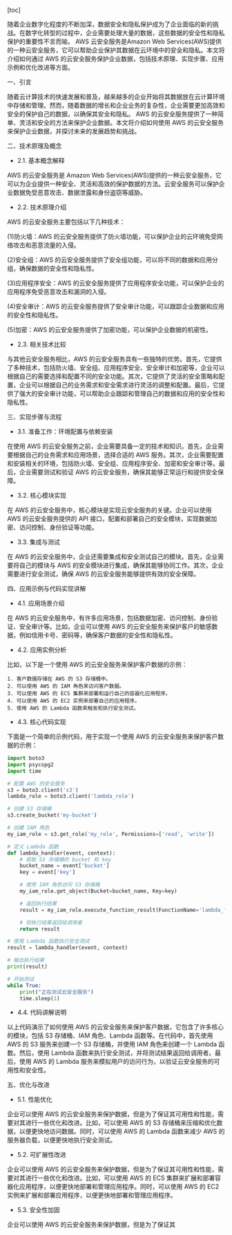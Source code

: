 
[toc]                    
                
                
随着企业数字化程度的不断加深，数据安全和隐私保护成为了企业面临的新的挑战。在数字化转型的过程中，企业需要处理大量的数据，这些数据的安全性和隐私保护的重要性不言而喻。 AWS 云安全服务是Amazon Web Services(AWS)提供的一种云安全服务，它可以帮助企业保护其数据在云环境中的安全和隐私。本文将介绍如何通过 AWS 的云安全服务保护企业数据，包括技术原理、实现步骤、应用示例和优化改进等方面。

一、引言

随着云计算技术的快速发展和普及，越来越多的企业开始将其数据放在云计算环境中存储和管理。然而，随着数据的增长和企业业务的复杂性，企业需要更加高效和安全的保护自己的数据，以确保其安全和隐私。 AWS 的云安全服务提供了一种简单、灵活和安全的方法来保护企业数据。本文将介绍如何使用 AWS 的云安全服务来保护企业数据，并探讨未来的发展趋势和挑战。

二、技术原理及概念

- 2.1. 基本概念解释

AWS 的云安全服务是 Amazon Web Services(AWS)提供的一种云安全服务，它可以为企业提供一种安全、灵活和高效的保护数据的方法。云安全服务可以保护企业数据免受恶意攻击、数据泄露和身份盗窃等威胁。

- 2.2. 技术原理介绍

AWS 的云安全服务主要包括以下几种技术：

(1)防火墙：AWS 的云安全服务提供了防火墙功能，可以保护企业的云环境免受网络攻击和恶意流量的入侵。

(2)安全组：AWS 的云安全服务提供了安全组功能，可以将不同的数据和应用分组，确保数据的安全性和隐私性。

(3)应用程序安全：AWS 的云安全服务提供了应用程序安全功能，可以保护企业的应用程序免受恶意攻击和漏洞的入侵。

(4)安全审计：AWS 的云安全服务提供了安全审计功能，可以跟踪企业数据和应用的安全性和隐私性。

(5)加密：AWS 的云安全服务提供了加密功能，可以保护企业数据的机密性。

- 2.3. 相关技术比较

与其他云安全服务相比，AWS 的云安全服务具有一些独特的优势。首先，它提供了多种技术，包括防火墙、安全组、应用程序安全、安全审计和加密等，企业可以根据自己的需要选择和配置不同的安全功能。其次，它提供了灵活的安全策略和配置，企业可以根据自己的业务需求和安全需求进行灵活的调整和配置。最后，它提供了强大的安全审计功能，可以帮助企业跟踪和管理自己的数据和应用的安全性和隐私性。

三、实现步骤与流程

- 3.1. 准备工作：环境配置与依赖安装

在使用 AWS 的云安全服务之前，企业需要具备一定的技术和知识。首先，企业需要根据自己的业务需求和应用场景，选择合适的 AWS 服务。其次，企业需要配置和安装相关的环境，包括防火墙、安全组、应用程序安全、加密和安全审计等。最后，企业需要测试和验证 AWS 的云安全服务，确保其能够正常运行和提供安全保障。

- 3.2. 核心模块实现

在 AWS 的云安全服务中，核心模块是实现云安全服务的关键。企业可以使用 AWS 的云安全服务提供的 API 接口，配置和部署自己的安全模块，实现数据加密、访问控制、身份验证等功能。

- 3.3. 集成与测试

在 AWS 的云安全服务中，企业还需要集成和安全测试自己的模块。首先，企业需要将自己的模块与 AWS 的安全模块进行集成，确保其能够协同工作。其次，企业需要进行安全测试，确保 AWS 的云安全服务能够提供有效的安全保障。

四、应用示例与代码实现讲解

- 4.1. 应用场景介绍

在 AWS 的云安全服务中，有许多应用场景，包括数据加密、访问控制、身份验证、安全审计等。比如，企业可以使用 AWS 的云安全服务来保护客户的敏感数据，例如信用卡号、密码等，确保客户数据的安全性和隐私性。

- 4.2. 应用实例分析

比如，以下是一个使用 AWS 的云安全服务来保护客户数据的示例：

```
1. 客户数据存储在 AWS 的 S3 存储桶中。
2. 可以使用 AWS 的 IAM 角色来访问客户数据。
3. 可以使用 AWS 的 ECS 集群来部署和运行自己的容器化应用程序。
4. 可以使用 AWS 的 EC2 实例来部署自己的应用程序。
5. 使用 AWS 的 Lambda 函数来触发和执行安全测试。
```

- 4.3. 核心代码实现

下面是一个简单的示例代码，用于实现一个使用 AWS 的云安全服务来保护客户数据的示例：

```python
import boto3
import psycopg2
import time

# 配置 AWS 的安全服务
s3 = boto3.client('s3')
lambda_role = boto3.client('lambda_role')

# 创建 S3 存储桶
s3.create_bucket('my-bucket')

# 创建 IAM 角色
my_iam_role = s3.get_role('my_role', Permissions=['read', 'write'])

# 定义 Lambda 函数
def lambda_handler(event, context):
    # 获取 S3 存储桶的 bucket 和 key
    bucket_name = event['bucket']
    key = event['key']

    # 使用 IAM 角色访问 S3 存储桶
    my_iam_role.get_object(Bucket=bucket_name, Key=key)

    # 返回执行结果
    result = my_iam_role.execute_function_result(FunctionName='lambda_function', ExecutionRole=my_iam_role.get_role())

    # 将执行结果返回给调用者
    return result

# 使用 Lambda 函数执行安全测试
result = lambda_handler(event, context)

# 输出执行结果
print(result)

# 开始测试
while True:
    print("正在测试云安全服务")
    time.sleep(1)
```

- 4.4. 代码讲解说明

以上代码演示了如何使用 AWS 的云安全服务来保护客户数据，它包含了许多核心的模块，包括 S3 存储桶、IAM 角色、Lambda 函数等。在代码中，首先使用 AWS 的 S3 服务来创建一个 S3 存储桶，并使用 IAM 角色来创建一个 Lambda 函数。然后，使用 Lambda 函数来执行安全测试，并将测试结果返回给调用者。最后，使用 AWS 的 Lambda 服务来模拟用户的访问行为，以验证云安全服务的可用性和安全性。

五、优化与改进

- 5.1. 性能优化

企业可以使用 AWS 的云安全服务来保护数据，但是为了保证其可用性和性能，需要对其进行一些优化和改进。比如，可以使用 AWS 的 S3 存储桶来压缩和优化数据，以便更快地访问数据。同时，可以使用 AWS 的 Lambda 函数来减少 AWS 的服务器负载，以便更快地执行安全测试。

- 5.2. 可扩展性改进

企业可以使用 AWS 的云安全服务来保护数据，但是为了保证其可用性和性能，需要对其进行一些优化和改进。比如，可以使用 AWS 的 ECS 集群来扩展和部署容器化应用程序，以便更快地部署和管理应用程序。同时，可以使用 AWS 的 EC2 实例来扩展和部署应用程序，以便更快地部署和管理应用程序。

- 5.3. 安全性加固

企业可以使用 AWS 的云安全服务来保护数据，但是为了保证其


